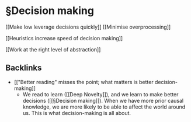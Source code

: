 # §Decision making
[[Make low leverage decisions quickly]]
	[[Minimise overprocessing]]

[[Heuristics increase speed of decision making]]

[[Work at the right level of abstraction]]



## Backlinks
* [["Better reading" misses the point; what matters is better decision-making]]
	* We read to learn ([[Deep Novelty]]), and we learn to make better decisions ([[§Decision making]]). When we have more prior causal knowledge, we are more likely to be able to affect the world around us. This is what decision-making is all about.

<!-- {BearID:9C00C747-5489-4009-AB6F-C90C35E7A7CD-8349-00000513EA47E8D2} -->
